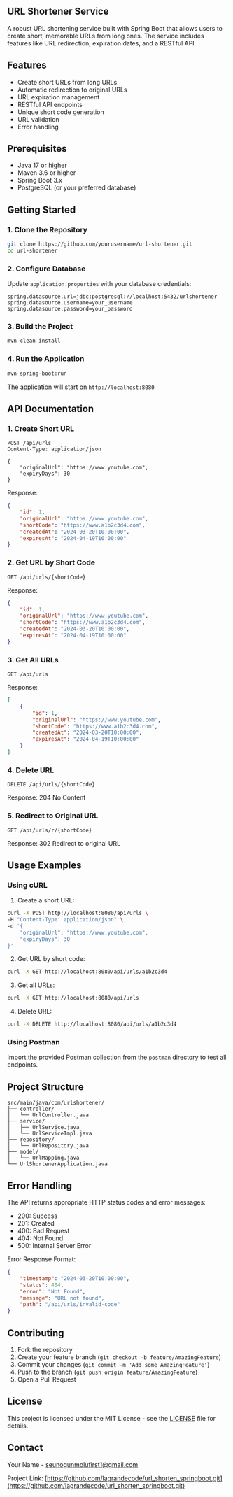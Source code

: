 ## URL Shortener Service

A robust URL shortening service built with Spring Boot that allows users to create short, memorable URLs from long ones. The service includes features like URL redirection, expiration dates, and a RESTful API.

## Features

- Create short URLs from long URLs
- Automatic redirection to original URLs
- URL expiration management
- RESTful API endpoints
- Unique short code generation
- URL validation
- Error handling

## Prerequisites

- Java 17 or higher
- Maven 3.6 or higher
- Spring Boot 3.x
- PostgreSQL (or your preferred database)

## Getting Started

### 1. Clone the Repository
```bash
git clone https://github.com/yourusername/url-shortener.git
cd url-shortener
```

### 2. Configure Database
Update `application.properties` with your database credentials:
```properties
spring.datasource.url=jdbc:postgresql://localhost:5432/urlshortener
spring.datasource.username=your_username
spring.datasource.password=your_password
```

### 3. Build the Project
```bash
mvn clean install
```

### 4. Run the Application
```bash
mvn spring-boot:run
```

The application will start on `http://localhost:8080`

## API Documentation

### 1. Create Short URL
```http
POST /api/urls
Content-Type: application/json

{
    "originalUrl": "https://www.youtube.com",
    "expiryDays": 30
}
```

Response:
```json
{
    "id": 1,
    "originalUrl": "https://www.youtube.com",
    "shortCode": "https://www.a1b2c3d4.com",
    "createdAt": "2024-03-20T10:00:00",
    "expiresAt": "2024-04-19T10:00:00"
}
```

### 2. Get URL by Short Code
```http
GET /api/urls/{shortCode}
```

Response:
```json
{
    "id": 1,
    "originalUrl": "https://www.youtube.com",
    "shortCode": "https://www.a1b2c3d4.com",
    "createdAt": "2024-03-20T10:00:00",
    "expiresAt": "2024-04-19T10:00:00"
}
```

### 3. Get All URLs
```http
GET /api/urls
```

Response:
```json
[
    {
        "id": 1,
        "originalUrl": "https://www.youtube.com",
        "shortCode": "https://www.a1b2c3d4.com",
        "createdAt": "2024-03-20T10:00:00",
        "expiresAt": "2024-04-19T10:00:00"
    }
]
```

### 4. Delete URL
```http
DELETE /api/urls/{shortCode}
```

Response: 204 No Content

### 5. Redirect to Original URL
```http
GET /api/urls/r/{shortCode}
```

Response: 302 Redirect to original URL

## Usage Examples

### Using cURL

1. Create a short URL:
```bash
curl -X POST http://localhost:8080/api/urls \
-H "Content-Type: application/json" \
-d '{
    "originalUrl": "https://www.youtube.com",
    "expiryDays": 30
}'
```

2. Get URL by short code:
```bash
curl -X GET http://localhost:8080/api/urls/a1b2c3d4
```

3. Get all URLs:
```bash
curl -X GET http://localhost:8080/api/urls
```

4. Delete URL:
```bash
curl -X DELETE http://localhost:8080/api/urls/a1b2c3d4
```

### Using Postman

Import the provided Postman collection from the `postman` directory to test all endpoints.

## Project Structure

```
src/main/java/com/urlshortener/
├── controller/
│   └── UrlController.java
├── service/
│   ├── UrlService.java
│   └── UrlServiceImpl.java
├── repository/
│   └── UrlRepository.java
├── model/
│   └── UrlMapping.java
└── UrlShortenerApplication.java
```

## Error Handling

The API returns appropriate HTTP status codes and error messages:

- 200: Success
- 201: Created
- 400: Bad Request
- 404: Not Found
- 500: Internal Server Error

Error Response Format:
```json
{
    "timestamp": "2024-03-20T10:00:00",
    "status": 404,
    "error": "Not Found",
    "message": "URL not found",
    "path": "/api/urls/invalid-code"
}
```

## Contributing

1. Fork the repository
2. Create your feature branch (`git checkout -b feature/AmazingFeature`)
3. Commit your changes (`git commit -m 'Add some AmazingFeature'`)
4. Push to the branch (`git push origin feature/AmazingFeature`)
5. Open a Pull Request

## License

This project is licensed under the MIT License - see the [LICENSE](LICENSE) file for details.

## Contact

Your Name - seunogunmolufirst1@gmail.com

Project Link: [https://github.com/lagrandecode/url_shorten_springboot.git](https://github.com/lagrandecode/url_shorten_springboot.git) 
